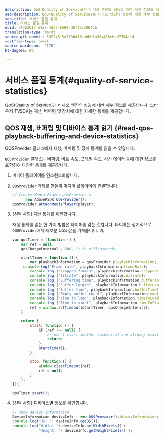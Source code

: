 ```yaml
---
description: QoS(Quality of Service)는 비디오 엔진의 성능에 대한 세부 정보를 제공합니다. 브라우저 TVSDK는 재생, 버퍼링 및 장치에 대한 자세한 통계를 제공합니다.
seo-description: QoS(Quality of Service)는 비디오 엔진의 성능에 대한 세부 정보를 제공합니다. 브라우저 TVSDK는 재생, 버퍼링 및 장치에 대한 자세한 통계를 제공합니다.
seo-title: 서비스 품질 통계
title: 서비스 품질 통계
uuid: e4bb2617-d8a7-4da7-b669-d6ffab2864bb
translation-type: tm+mt
source-git-commit: 592245f5a7186d18dabbb5a98a468cbed7354aed
workflow-type: tm+mt
source-wordcount: '170'
ht-degree: 0%

---
```



# 서비스 품질 통계{#quality-of-service-statistics}

QoS(Quality of Service)는 비디오 엔진의 성능에 대한 세부 정보를 제공합니다. 브라우저 TVSDK는 재생, 버퍼링 및 장치에 대한 자세한 통계를 제공합니다.

## QOS 재생, 버퍼링 및 디바이스 통계 읽기 {#read-qos-playback-buffering-and-device-statistics}

QOSProvider 클래스에서 재생, 버퍼링 및 장치 통계를 읽을 수 있습니다.

`QOSProvider` 클래스는 버퍼링, 비트 속도, 프레임 속도, 시간 데이터 등에 대한 정보를 포함하여 다양한 통계를 제공합니다.

1. 미디어 플레이어를 인스턴스화합니다.
1. `QOSProvider` 개체를 만들어 미디어 플레이어에 연결합니다.

   ```js
   // Create Media Player.qosProvider =  
         new AdobePSDK.QOSProvider(); 
   qosProvider.attachMediaPlayer(player);
   ```

1. (선택 사항) 재생 통계를 확인합니다.

   재생 통계를 읽는 한 가지 방법은 타이머를 갖는 것입니다. 타이머는 정기적으로 `QOSProvider`에서 새로운 QoS 값을 가져옵니다. 예:

   ```js
   var qosTimer = (function () { 
       var ref = null, 
       qosChangeInterval = 500, // in milliseconds 
   
       startTimer = function () { 
           var playbackInformation = qosProvider.playbackInformation; 
        console.log("Frame rate", playbackInformation.frameRate); 
           console.log ("Dropped frames", playbackInformation.droppedFrameCount); 
           console.log ("Bitrate", playbackInformation.bitrate); 
           console.log ("Buffering time", playbackInformation.bufferingTime); 
           console.log ("Buffer length", playbackInformation.bufferLength); 
           console.log ("Buffer time", playbackInformation.bufferTime); 
           console.log ("Empty buffer count", playbackInformation.emptyBufferCount); 
           console.log ("Time to load", playbackInformation.timeToLoad); 
           console.log ("Time to start", playbackInformation.timeToStart); 
           ref = window.setTimeout(startTimer, qosChangeInterval); 
       }; 
   
       return { 
           start: function () { 
               if (ref !== null) { 
                   // don't start another timeout if one already exists. 
                   return; 
               } 
               startTimer(); 
           }, 
   
           stop: function () { 
               window.clearTimeout(ref); 
               ref = null; 
           } 
       };  
   })() 
   
   qosTimer.start(); 
   ```

1. (선택 사항) 디바이스별 정보를 확인합니다.

   ```js
   // Show device information 
   DeviceInformation deviceInfo = new QOSProvider().deviceInformation; 
   console.log("OS: "+ deviceInfo.getOS()); 
   console.log("Width: "+ deviceInfo.getWidthPixels() +  
               "Height: "+ deviceInfo.getHeightPixels() );
   ```
